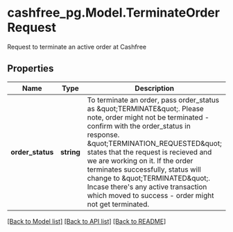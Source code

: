 # cashfree_pg.Model.TerminateOrderRequest
Request to terminate an active order at Cashfree

## Properties

Name | Type | Description | Notes
------------ | ------------- | ------------- | -------------
**order_status** | **string** | To terminate an order, pass order_status as \&quot;TERMINATE\&quot;. Please note, order might not be terminated - confirm with the order_status in response. \&quot;TERMINATION_REQUESTED\&quot; states that the request is recieved and we are working on it. If the order terminates successfully, status will change to \&quot;TERMINATED\&quot;. Incase there&#39;s any active transaction which moved to success - order might not get terminated. | 

[[Back to Model list]](../README.md#documentation-for-models) [[Back to API list]](../README.md#documentation-for-api-endpoints) [[Back to README]](../README.md)

